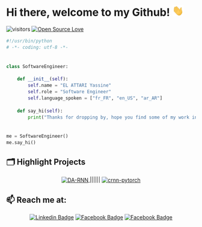 # Hi there, welcome to my Github! <img src="https://github.com/ABSphreak/ABSphreak/blob/master/gifs/Hi.gif" width="30px">

![visitors](https://visitor-badge.laobi.icu/badge?page_id=ELATTARIYassine.ELATTARIYassine)
[![Open Source Love](https://badges.frapsoft.com/os/v1/open-source.svg?v=102)](https://github.com/ellerbrock/open-source-badge/)


```python
#!/usr/bin/python
# -*- coding: utf-8 -*-


class SoftwareEngineer:

    def __init__(self):
        self.name = "EL ATTARI Yassine"
        self.role = "Software Engineer"
        self.language_spoken = ["fr_FR", "en_US", "ar_AR"]

    def say_hi(self):
        print("Thanks for dropping by, hope you find some of my work interesting.")


me = SoftwareEngineer()
me.say_hi()
```
<!-- ## &#x1f4c8; GitHub Stats

<a href="https://github.com/ELATTARIYassine">
  <img align="center" src="https://github-readme-stats.vercel.app/api/top-langs/?username=ELATTARIYassine&hide=c%2B%2B,c,matlab,assembly&title_color=6aa6f8&text_color=8a919a&icon_color=6aa6f8&bg_color=22272e" alt="Zhenye's GitHub Stats" />
</a>

<a href="https://github.com/ELATTARIYassine">
  <img align="center" src="https://github-readme-stats.vercel.app/api?username=ELATTARIYassine&show_icons=true&line_height=27&count_private=true&title_color=6aa6f8&text_color=8a919a&icon_color=6aa6f8&bg_color=22272e" alt="Zhenye's GitHub Stats" />
</a> -->
<!-- 
## 🏆 GitHub Trophies

[![trophy](https://github-profile-trophy.vercel.app/?username=ELATTARIYassine&theme=nord&column=7)](https://github.com/ryo-ma/github-profile-trophy) -->


## 🗂️ Highlight Projects

<div align="center">
  <a href="https://github.com/ELATTARIYassine/NETFLIX-React">
    <img align="center" src="https://github-readme-stats.vercel.app/api/pin/?username=ELATTARIYassine&repo=NETFLIX-React&show_icons=true&line_height=27&title_color=6aa6f8&text_color=8a919a&icon_color=6aa6f8&bg_color=22272e" alt="DA-RNN" />
  </a>
  <span>||||||</span>
  <a href="https://github.com/ELATTARIYassine/react-firebase-slack-clone">
    <img align="center" src="https://github-readme-stats.vercel.app/api/pin/?username=ELATTARIYassine&repo=react-firebase-slack-clone&show_icons=true&line_height=27&title_color=6aa6f8&text_color=8a919a&icon_color=6aa6f8&bg_color=22272e" alt="crnn-pytorch" />
  </a>
</div> 

## 📫 Reach me at:
<div align="center">

   [![Linkedin Badge](https://img.shields.io/badge/-LinkedIn-blue?style=flat-square&logo=Linkedin&logoColor=white&link)](https://www.linkedin.com/in/elattari-yassine/)
  [![Facebook  Badge](https://img.shields.io/badge/Facebook-%231877F2.svg?&style=flat-square&logo=facebook&logoColor=white)](https://facebook.com/erwinRare)
  [![Facebook  Badge](https://img.shields.io/badge/Email-%231877F2.svg?&style=flat-square&logo=gmail&logoColor=white)](mailto:yassineattari64@gmail.com)
  
</div>
 
